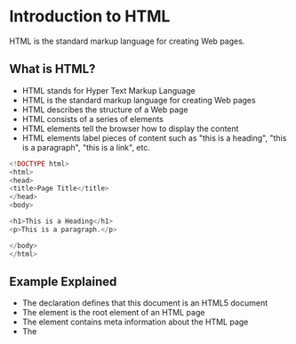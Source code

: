 # Introduction to HTML


HTML is the standard markup language for creating Web pages.

## What is HTML?
- HTML stands for Hyper Text Markup Language
- HTML is the standard markup language for creating Web pages
- HTML describes the structure of a Web page
- HTML consists of a series of elements
- HTML elements tell the browser how to display the content
- HTML elements label pieces of content such as "this is a heading", "this is a paragraph", "this is a link", etc.

```php
<!DOCTYPE html>
<html>
<head>
<title>Page Title</title>
</head>
<body>

<h1>This is a Heading</h1>
<p>This is a paragraph.</p>

</body>
</html>
```

## Example Explained
- The <!DOCTYPE html> declaration defines that this document is an HTML5 document
- The <html> element is the root element of an HTML page
- The <head> element contains meta information about the HTML page
- The <title> element specifies a title for the HTML page (which is shown in the browser's title bar or in the page's tab)
- The <body> element defines the document's body, and is a container for all the visible contents, such as headings, paragraphs, images, hyperlinks, tables, lists, etc.
- The <h1> element defines a large heading
- The <p> element defines a paragraph

## What is an HTML Element?

An HTML element is defined by a start tag, some content, and an end tag:

``<tagname> Content goes here... </tagname>``

The HTML element is everything from the start tag to the end tag:
````php
<h1>My First Heading</h1>
<p>My first paragraph.</p>
````

**Note**: *Some HTML elements have no content (like the <br> element). These elements are called empty elements. Empty elements do not have an end tag!*


## Web Browsers
The purpose of a web browser (Chrome, Edge, Firefox, Safari) is to read HTML documents and display them correctly.

A browser does not display the HTML tags, but uses them to determine how to display the document.

## HTML Documents
All HTML documents must start with a document type declaration: <!DOCTYPE html>.

The HTML document itself begins with <html> and ends with </html>.

The visible part of the HTML document is between <body> and </body>.

## The <!DOCTYPE> Declaration
The <!DOCTYPE> declaration represents the document type, and helps browsers to display web pages correctly.

It must only appear once, at the top of the page (before any HTML tags).

The <!DOCTYPE> declaration is not case sensitive.

The <!DOCTYPE> declaration for HTML5 is: ``<!DOCTYPE html>``


## HTML Links
HTML links are defined with the <a> tag:

````php
<a href="https://www.w3schools.com">This is a link</a>
````
The link's destination is specified in the ``href`` attribute. 

Attributes are used to provide additional information about HTML elements.

You will learn more about attributes in a later chapter.

## HTML Images
HTML images are defined with the <img> tag.

The source file (src), alternative text (alt), width, and height are provided as attributes:

```php
<img src="w3schools.jpg" alt="W3Schools.com" width="104" height="142">
```

## Empty HTML Elements
HTML elements with no content are called empty elements.

The <br> tag defines a line break, and is an empty element without a closing tag:

```php
<p>This is a <br> paragraph with a line break.</p>
```

## HTML is Not Case Sensitive
HTML tags are not case sensitive: <P> means the same as <p>.

The HTML standard does not require lowercase tags, but W3C recommends lowercase in HTML, and demands lowercase for stricter document types like XHTML.

## HTML Attributes
All HTML elements can have attributes
Attributes provide additional information about elements
Attributes are always specified in the start tag
Attributes usually come in name/value pairs like: name="value"

### The href Attribute
The <a> tag defines a hyperlink. The href attribute specifies the URL of the page the link goes to:

```php
<a href="https://www.w3schools.com">Visit W3Schools</a>
```

### The src Attribute
The <img> tag is used to embed an image in an HTML page. The src attribute specifies the path to the image to be displayed:

```php
<img src="img_girl.jpg">
```

### The width and height Attributes
The <img> tag should also contain the width and height attributes, which specify the width and height of the image (in pixels):

```php
<img src="img_girl.jpg" width="500" height="600">
```

### The alt Attribute
The required alt attribute for the <img> tag specifies an alternate text for an image, if the image for some reason cannot be displayed. This can be due to a slow connection, or an error in the src attribute, or if the user uses a screen reader.

```php
<img src="img_girl.jpg" alt="Girl with a jacket">

```
### The style Attribute
The style attribute is used to add styles to an element, such as color, font, size, and more.

```php
<p style="color:red;">This is a red paragraph.</p>
```

### The lang Attribute
You should always include the lang attribute inside the <html> tag, to declare the language of the Web page. This is meant to assist search engines and browsers.

The following example specifies English as the language:

```php
<!DOCTYPE html>
<html lang="en">
<body>
...
</body>
</html>
```
Country codes can also be added to the language code in the lang attribute. So, the first two characters define the language of the HTML page, and the last two characters define the country.

The following example specifies English as the language and United States as the country:

```php
<!DOCTYPE html>
<html lang="en-US">
<body>
...
</body>
</html>
```

### The title Attribute
The title attribute defines some extra information about an element.

The value of the title attribute will be displayed as a tooltip when you mouse over the element:

```php
<p title="I'm a tooltip">This is a paragraph.</p>
```

## HTML Headings
HTML headings are defined with the h1 to h6 tags.

h1 defines the most important heading. h6 defines the least important heading.

### Headings Are Important
Search engines use the headings to index the structure and content of your web pages.

Users often skim a page by its headings. It is important to use headings to show the document structure.

h1 headings should be used for main headings, followed by h2 headings, then the less important h3, and so on.

### Bigger Headings
Each HTML heading has a default size. However, you can specify the size for any heading with the style attribute, using the CSS font-size property:

```php
<h1 style="font-size:60px;">Heading 1</h1>
```
### HTML Horizontal Rules
The **hr** tag defines a thematic break in an HTML page, and is most often displayed as a horizontal rule.

The **hr** element is used to separate content (or define a change) in an HTML page:

```php
<h1>This is heading 1</h1>
<p>This is some text.</p>
<hr>
<h2>This is heading 2</h2>
<p>This is some other text.</p>
<hr>
```

### HTML Line Breaks
The HTML **br** element defines a line break.

Use **br**  if you want a line break (a new line) without starting a new paragraph:

```php
<p>This is<br>a paragraph<br>with line breaks.</p>
```

### The HTML <pre> Element
The HTML **pre** element defines preformatted text.

The text inside a **pre** element is displayed in a fixed-width font (usually Courier), and it preserves both spaces and line breaks:

```php
<pre>
  My Bonnie lies over the ocean.

  My Bonnie lies over the sea.

  My Bonnie lies over the ocean.

  Oh, bring back my Bonnie to me.
</pre>
```

### The HTML Style Attribute
Setting the style of an HTML element, can be done with the **style** attribute.

The HTML style attribute has the following syntax:
```php
<tagname style="property:value;">
```
The property is a CSS property. The value is a CSS value.


### Background Color
The CSS background-color property defines the background color for an HTML element.

```php
<body style="background-color:powderblue;">

<h1>This is a heading</h1>
<p>This is a paragraph.</p>

</body>

// Set background color for two different elements:
<body>

<h1 style="background-color:powderblue;">This is a heading</h1>
<p style="background-color:tomato;">This is a paragraph.</p>

</body>

```

### Text Color
The CSS color property defines the text color for an HTML element:
```php
<h1 style="color:blue;">This is a heading</h1>
<p style="color:red;">This is a paragraph.</p>
```

### Fonts
The CSS font-family property defines the font to be used for an HTML element:

```php
<h1 style="font-family:verdana;">This is a heading</h1>
<p style="font-family:courier;">This is a paragraph.</p>
```

### Text Size
The CSS font-size property defines the text size for an HTML element:
```php
<h1 style="font-size:300%;">This is a heading</h1>
<p style="font-size:160%;">This is a paragraph.</p>
```


### Text Alignment
The CSS text-align property defines the horizontal text alignment for an HTML element:

```php
<h1 style="text-align:center;">Centered Heading</h1>
<p style="text-align:center;">Centered paragraph.</p>
```

### HTML Formatting Elements
Formatting elements were designed to display special types of text:

<b> - Bold text
<strong> - Important text
<i> - Italic text
<em> - Emphasized text
<mark> - Marked text
<small> - Smaller text
<del> - Deleted text
<ins> - Inserted text
<sub> - Subscript text
<sup> - Superscript text

Example
```php
<b>This text is bold</b>
```

### HTML Quotation

<blockquote>,<q>, <abbr>, <address>, <cite>, and <bdo> HTML elements.

- The HTML <blockquote> element defines a section that is quoted from another source.
- The HTML <q> tag defines a short quotation.
- The HTML <abbr> tag defines an abbreviation or an acronym, like "HTML", "CSS", "Mr.", "Dr.", "ASAP", "ATM".
- The HTML <address> tag defines the contact information for the author/owner of a document or an article.
- The HTML <cite> tag defines the title of a creative work (e.g. a book, a poem, a song, a movie, a painting, a sculpture, etc.)
- The HTML <bdo> tag is used to override the current text direction. BDO stands for Bi-Directional Override.

# HTML Comment Tag
You can add comments to your HTML source by using the following syntax:
```php
<!-- Write your comments here -->
```
You can hide more lines

```php
<p>This is a paragraph.</p>
<!--
<p>Look at this cool image:</p>
<img border="0" src="pic_trulli.jpg" alt="Trulli">
-->
<p>This is a paragraph too.</p>
```

### Hide Inline Content
Comments can be used to hide parts in the middle of the HTML code.

```php
<p>This <!-- great text --> is a paragraph.</p>
```

## HTML Colors
HTML colors are specified with predefined color names, or with RGB, HEX, HSL, RGBA, or HSLA values.

In HTML, a color can be specified by using a color name. 
Color names are: Tomato, Orange, DodgerBlue, MediumSeaGreen, Gray, SlateBlue, Violet, LightGray.
And more..; There are 140.

### Background Color
You can set the background color for HTML elements:
```php
<h1 style="background-color:DodgerBlue;">Hello World</h1>
<p style="background-color:Tomato;">Lorem ipsum...</p>
```

### Text Color
You can set the color of text:
```php
<h1 style="color:Tomato;">Hello World</h1>
<p style="color:DodgerBlue;">Lorem ipsum...</p>
<p style="color:MediumSeaGreen;">Ut wisi enim...</p>
```

### Border Color
You can set the color of borders:
```php
<h1 style="border:2px solid Tomato;">Hello World</h1>
<h1 style="border:2px solid DodgerBlue;">Hello World</h1>
<h1 style="border:2px solid Violet;">Hello World</h1>

```

## HTML Styles - CSS

CSS stands for Cascading Style Sheets.

CSS saves a lot of work. It can control the layout of multiple web pages all at once.

### What is CSS?
Cascading Style Sheets (CSS) is used to format the layout of a webpage.

With CSS, you can control the color, font, the size of text, the spacing between elements, how elements are positioned and laid out, what background images or background colors are to be used, different displays for different devices and screen sizes, and much more!

### Using CSS
CSS can be added to HTML documents in 3 ways:

Inline - by using the style attribute inside HTML elements
Internal - by using a style element in the head sectiond
External - by using a link element to link to an external CSS file

The most common way to add CSS, is to keep the styles in external CSS files.
However, in this tutorial we will duse inline and internal styles, because this is easier to demonstrate, and easier for you to try it yourself

### Inline CSS
An inline CSS is used to apply a unique style to a single HTML element.

An inline CSS uses the style attribute of an HTML element.

The following example sets the text color of the <h1> element to blue, and the text color of the <p> element to red:

```php
<h1 style="color:blue;">A Blue Heading</h1>

<p style="color:red;">A red paragraph.</p>
```

### Internal CSS
An internal CSS is used to define a style for a single HTML page.

An internal CSS is defined in the **head** section of an HTML page, within a **style** element.

The following example sets the text color of ALL the **h1** elements (on that page) to blue, and the text color of ALL the <p> elements to red. In addition, the page will be displayed with a "powderblue" background color: 
```php
<!DOCTYPE html>
<html>

<head>
<style>
	body {background-color: powderblue;}
	h1   {color: blue;}
	p    {color: red;}
</style>
</head>

<body>
<h1>This is a heading</h1>
<p>This is a paragraph.</p>
</body>

</html>
```
### External CSS
An external style sheet is used to define the style for many HTML pages.

To use an external style sheet, add a link to it in the <head> section of each HTML page:

```php
<!DOCTYPE html>
<html>
<head>
  <link rel="stylesheet" href="styles.css">
</head>
<body>

<h1>This is a heading</h1>
<p>This is a paragraph.</p>

</body>
</html>
```

The external style sheet can be written in any text editor. The file must not contain any HTML code, and must be saved with a .css extension.

Here is what the "styles.css" file looks like:

```php

body {
  background-color: powderblue;
}
h1 {
  color: blue;
}
p {
  color: red;
}

```
### CSS Colors, Fonts and Sizes
Here, we will demonstrate some commonly used CSS properties. You will learn more about them later.

- The CSS color property defines the text color to be used.

- The CSS font-family property defines the font to be used.

- The CSS font-size property defines the text size to be used.

```php
<!DOCTYPE html>
<html>
<head>

<style>
h1 {
  color: blue;
  font-family: verdana;
  font-size: 300%;
}
p {
  color: red;
  font-family: courier;
  font-size: 160%;
}
</style>

</head>

<body>

<h1>This is a heading</h1>
<p>This is a paragraph.</p>

</body>
</html>
```

### CSS Border
The CSS border property defines a border around an HTML element.

Tip: You can define a border for nearly all HTML elements.
```php
p {
  border: 2px solid powderblue;
}
```
### CSS Padding
The CSS padding property defines a padding (space) between the text and the border.

```php
p {
  border: 2px solid powderblue;
  padding: 30px;
}
```
### CSS Margin
The CSS margin property defines a margin (space) outside the border.
```php
p {
  border: 2px solid powderblue;
  margin: 50px;
}
```
### Link to External CSS
External style sheets can be referenced with a full URL or with a path relative to the current web page.
```php
<link rel="stylesheet" href="https://www.w3schools.com/html/styles.css">
```
This example links to a style sheet located in the html folder on the current web site: 
```php
<link rel="stylesheet" href="/html/styles.css">
```

## HTML Favicon
A favicon is a small image displayed next to the page title in the browser tab.

### How To Add a Favicon in HTML
You can use any image you like as your favicon. You can also create your own favicon on sites like https://www.favicon.cc.

To add a favicon to your website, either save your favicon image to the root directory of your webserver, or create a folder in the root directory called images, and save your favicon image in this folder. A common name for a favicon image is "favicon.ico".

Next, add a <link> element to your "index.html" file, after the <title> element, like this:

```php
<!DOCTYPE html>
<html>
<head>
  <title>My Page Title</title>
  <link rel="icon" type="image/x-icon" href="/images/favicon.ico">
</head>
<body>

<h1>This is a Heading</h1>
<p>This is a paragraph.</p>

</body>
</html>
```	

## HTML Tables
HTML tables allow web developers to arrange data into rows and columns.
```php
<table>
  <tr>
    <th>Company</th>
    <th>Contact</th>
    <th>Country</th>
  </tr>
  <tr>
    <td>Alfreds Futterkiste</td>
    <td>Maria Anders</td>
    <td>Germany</td>
  </tr>
  <tr>
    <td>Centro comercial Moctezuma</td>
    <td>Francisco Chang</td>
    <td>Mexico</td>
  </tr>
</table>
```

- Each table cell is defined by a <td> and a </td> tag. td stands for table data.
- Each table row starts with a <tr> and ends with a </tr> tag. tr stands for table row.
- Sometimes you want your cells to be table header cells. In those cases use the <th> tag instead of the <td> tag. th stands for table header.

By default, the text in <th> elements are bold and centered, but you can change that with CSS.

## HTML Lists
HTML lists allow web developers to group a set of related items in lists.

### Unordered HTML List
An unordered list starts with the <ul> tag. Each list item starts with the <li> tag.

The list items will be marked with bullets (small black circles) by default:
```php
<ul>
  <li>Coffee</li>
  <li>Tea</li>
  <li>Milk</li>
</ul>

```

### Ordered HTML List
An ordered list starts with the <ol> tag. Each list item starts with the <li> tag.

The list items will be marked with numbers by default:

```php
<ol>
  <li>Coffee</li>
  <li>Tea</li>
  <li>Milk</li>
</ol>
```
### HTML Description Lists
HTML also supports description lists.

A description list is a list of terms, with a description of each term.

The <dl> tag defines the description list, the <dt> tag defines the term (name), and the <dd> tag describes each term:

```php
<dl>
  <dt>Coffee</dt>
  <dd>- black hot drink</dd>
  <dt>Milk</dt>
  <dd>- white cold drink</dd>
</dl>
```
## HTML Block and Inline Elements
Every HTML element has a default display value, depending on what type of element it is.

There are two display values: block and inline.

### Block-level Elements
A block-level element always starts on a new line, and the browsers automatically add some space (a margin) before and after the element.

A block-level element always takes up the full width available (stretches out to the left and right as far as it can).

Two commonly used block elements are: <p> and <div>.

The <p> element defines a paragraph in an HTML document.

The <div> element defines a division or a section in an HTML document.

```php
<p>Hello World</p>
<div>Hello World</div>
```

### Inline Elements
An inline element does not start on a new line.

An inline element only takes up as much width as necessary.

This is a <span> element inside a paragraph.

```php
<span>Hello World</span>
```
### The <div> Element
The <div> element is often used as a container for other HTML elements.

The <div> element has no required attributes, but style, class and id are common.

When used together with CSS, the <div> element can be used to style blocks of content:
```php
<div style="background-color:black;color:white;padding:20px;">
  <h2>London</h2>
  <p>London is the capital city of England. It is the most populous city in the United Kingdom, with a metropolitan area of over 13 million inhabitants.</p>
</div>
```	
### The <span> Element
The <span> element is an inline container used to mark up a part of a text, or a part of a document.

The <span> element has no required attributes, but style, class and id are common.

When used together with CSS, the <span> element can be used to style parts of the text:
```php
<p>My mother has <span style="color:blue;font-weight:bold;">blue</span> eyes and my father has <span style="color:darkolivegreen;font-weight:bold;">dark green</span> eyes.</p>

```

## HTML class Attribute
The HTML class attribute is used to specify a class for an HTML element.

Multiple HTML elements can share the same class.

Using The class Attribute
The class attribute is often used to point to a class name in a style sheet. It can also be used by a **JavaScript** to access and manipulate elements with the specific class name.

In the following example we have three <div> elements with a class attribute with the value of "city". All of the three <div> elements will be styled equally according to the .city style definition in the head section:
```php
<!DOCTYPE html>
<html>
<head>
<style>
.city {
  background-color: tomato;
  color: white;
  border: 2px solid black;
  margin: 20px;
  padding: 20px;
}
</style>
</head>
<body>

<div class="city">
  <h2>London</h2>
  <p>London is the capital of England.</p>
</div>

<div class="city">
  <h2>Paris</h2>
  <p>Paris is the capital of France.</p>
</div>

<div class="city">
  <h2>Tokyo</h2>
  <p>Tokyo is the capital of Japan.</p>
</div>

</body>
</html>
```

### HTML id Attribute
The HTML id attribute is used to specify a unique id for an HTML element.

You cannot have more than one element with the same id in an HTML document.

Using The id Attribute
The id attribute specifies a unique id for an HTML element. The value of the id attribute must be unique within the HTML document.

The id attribute is used to point to a specific style declaration in a style sheet. It is also used by JavaScript to access and manipulate the element with the specific id.

The syntax for id is: write a hash character (#), followed by an id name. Then, define the CSS properties within curly braces {}.

In the following example we have an <h1> element that points to the id name "myHeader". This <h1> element will be styled according to the #myHeader style definition in the head section:

```php
<!DOCTYPE html>
<html>
<head>
<style>
#myHeader {
  background-color: lightblue;
  color: black;
  padding: 40px;
  text-align: center;
}
</style>
</head>
<body>

<h1 id="myHeader">My Header</h1>

</body>
</html>

```

### Difference Between Class and ID
A class name can be used by multiple HTML elements, while an id name must only be used by one HTML element within the page:


### HTML Iframes
An HTML iframe is used to display a web page within a web page.

The HTML <iframe> tag specifies an inline frame.

An inline frame is used to embed another document within the current HTML document.
```php
<iframe src="url" title="description"></iframe>
```
Tip: It is a good practice to always include a title attribute for the <iframe>. This is used by screen readers to read out what the content of the iframe is.

### Iframe - Target for a Link
An iframe can be used as the target frame for a link.

The target attribute of the link must refer to the name attribute of the iframe:

```php
<iframe src="demo_iframe.htm" name="iframe_a" title="Iframe Example"></iframe>

<p><a href="https://www.w3schools.com" target="iframe_a">W3Schools.com</a></p>
```

## HTML JavaScript
JavaScript makes HTML pages more dynamic and interactive.

### The HTML <script> Tag
The HTML script tag is used to define a client-side script (JavaScript).

The script  element either contains script statements, or it points to an external script file through the src attribute.

Common uses for JavaScript are image manipulation, form validation, and dynamic changes of content.

To select an HTML element, JavaScript most often uses the document.getElementById() method.

This JavaScript example writes "Hello JavaScript!" into an HTML element with id="demo":

``` php
<script>
document.getElementById("demo").innerHTML = "Hello JavaScript!";
</script>

```

###The HTML noscript Tag
The HTML noscript tag defines an alternate content to be displayed to users that have disabled scripts in their browser or have a browser that doesn't support scripts:

```php
<script>
document.getElementById("demo").innerHTML = "Hello JavaScript!";
</script>
<noscript>Sorry, your browser does not support JavaScript!</noscript>
```

## Respinsive Web Site
### Setting The Viewport
To create a responsive website, add the following <meta> tag to all your web pages:

```php
<meta name="viewport" content="width=device-width, initial-scale=1.0">
```
And For images to be Responsive

```php
<img src="img_girl.jpg" style="width:100%;">
```
## HTML <code> For Computer Code
The HTML <code> element  is used to define a piece of computer code. The content inside is displayed in the browser's default monospace font.

```php
<pre>
<code>
x = 5;
y = 6;
z = x + y;
</code>
</pre>
```
### HTML <var> For Variables
The HTML <var> element  is used to define a variable in programming or in a mathematical expression. The content inside is typically displayed in italic.
```php
<p>The area of a triangle is: 1/2 x <var>b</var> x <var>h</var>, where <var>b</var> is the base, and <var>h</var> is the vertical height.</p>
```

## HTML Entities
Some characters are reserved in HTML.

If you use the less than (<) or greater than (>) signs in your text, the browser might mix them with tags.

Character entities are used to display reserved characters in HTML.

A character entity looks like this:
```
&entity_name;
OR

&#entity_number;
```
## The HTML charset Attribute
To display an HTML page correctly, a web browser must know the character set used in the page.

This is specified in the <meta> tag:

```<meta charset="UTF-8">```
